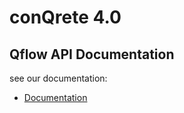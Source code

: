 # conQrete 4.0 

## Qflow API Documentation
see our documentation:
- [Documentation](https://github.com/conQrete4-0/Documentation)

